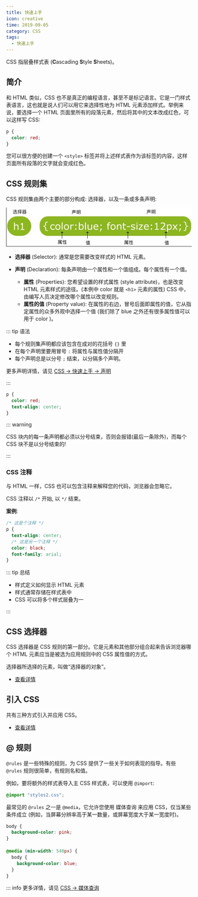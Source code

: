 ```yaml
---
title: 快速上手
icon: creative
time: 2019-09-05
category: CSS
tags:
  - 快速上手
---
```


CSS 指层叠样式表 (**C**ascading **S**tyle **S**heets)。

<!-- more -->

## 简介

和 HTML 类似，CSS 也不是真正的编程语言，甚至不是标记语言。它是一门样式表语言，这也就是说人们可以用它来选择性地为 HTML 元素添加样式。举例来说，要选择一个 HTML 页面里所有的段落元素，然后将其中的文本改成红色，可以这样写 CSS:

```css
p {
  color: red;
}
```

您可以很方便的创建一个 `<style>` 标签并将上述样式表作为该标签的内容，这样页面所有段落的文字就会变成红色。

## CSS 规则集

CSS 规则集由两个主要的部分构成: 选择器，以及一条或多条声明:

![CSS 规则图示](./assets/css-rule.jpg)

- **选择器** (Selector): 通常是您需要改变样式的 HTML 元素。

- **声明** (Declaration): 每条声明由一个属性和一个值组成。每个属性有一个值。

  - **属性** (Properties): 您希望设置的样式属性 (style attribute)，也是改变 HTML 元素样式的途径。(本例中 color 就是 `<h1>` 元素的属性) CSS 中，由编写人员决定修改哪个属性以改变规则。
  - **属性的值** (Property value): 在属性的右边，冒号后面即属性的值，它从指定属性的众多外观中选择一个值 (我们除了 blue 之外还有很多属性值可以用于 color )。

::: tip 语法

- 每个规则集声明都应该包含在成对的花括号 `{}` 里
- 在每个声明里要用冒号 `:` 将属性与属性值分隔开
- 每个声明总是以分号 `;` 结束，以分隔多个声明。

更多声明详情，请见 [CSS → 快速上手 → 声明](declaration.md)

:::

```css
p {
  color: red;
  text-align: center;
}
```

::: warning

CSS 块内的每一条声明都必须以分号结束，否则会报错(最后一条除外)，而每个 CSS 块不是以分号结束的!

:::

### CSS 注释

与 HTML 一样，CSS 也可以包含注释来解释您的代码，浏览器会忽略它。

CSS 注释以 `/*` 开始, 以 `*/` 结束。

**案例**:

```css
/* 这是个注释 */
p {
  text-align: center;
  /* 这是另一个注释 */
  color: black;
  font-family: arial;
}
```

::: tip 总结

- 样式定义如何显示 HTML 元素
- 样式通常存储在样式表中
- CSS 可以将多个样式层叠为一

:::

## CSS 选择器

CSS 选择器是 CSS 规则的第一部分。它是元素和其他部分组合起来告诉浏览器哪个 HTML 元素应当是被选为应用规则中的 CSS 属性值的方式。

选择器所选择的元素，叫做“选择器的对象”。

- [查看详情](selector.md)

## 引入 CSS

共有三种方式引入并应用 CSS。

- [查看详情](import.md)

## @ 规则

`@rules` 是一些特殊的规则，为 CSS 提供了一些关于如何表现的指导。有些 `@rules` 规则很简单，有规则名和值。

例如，要将额外的样式表导入主 CSS 样式表，可以使用 `@import`:

```css
@import "styles2.css";
```

最常见的 `@rules` 之一是 `@media`，它允许您使用 媒体查询 来应用 CSS，仅当某些条件成立 (例如，当屏幕分辨率高于某一数量，或屏幕宽度大于某一宽度时)。

```css
body {
  background-color: pink;
}

@media (min-width: 540px) {
  body {
    background-color: blue;
  }
}
```

::: info
更多详情，请见 [CSS → 媒体查询](../intro/media.md)
